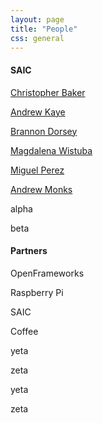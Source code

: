 ```yaml
---
layout: page
title: "People"
css: general
---
```


<div class="row">
	<div class="col-md-6 members">
		<h4>SAIC</h4>
		<p><a href="http://github.com/bakercp">Christopher Baker</a></p>
		<p><a href="http://github.com/notandrewkaye">Andrew Kaye</a></p>
		<p><a href="http://github.com/brannondorsey">Brannon Dorsey</a></p>
		<p><a href="http://github.com/magplease">Magdalena Wistuba</a></p>
		<p><a href="http://github.com/mperez4">Miguel Perez</a></p>
		<p><a href="#">Andrew Monks</a></p>
		<p>alpha</p>
		<p>beta</p>
	</div>
	<div class="col-md-6 members">
		<h4>Partners</h4>
		<p>OpenFrameworks</p>
		<p>Raspberry Pi</p>
		<p>SAIC</p>
		<p>Coffee</p>
		<p>yeta</p>
		<p>zeta</p>
		<p>yeta</p>
		<p>zeta</p>
	</div>
</div>